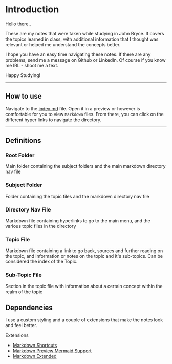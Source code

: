 # Introduction

Hello there..

These are my notes that were taken while studying in John Bryce. It covers the topics learned in class, with additional information that I thought was relevant or helped me understand the concepts better.

I hope you have an easy time navigating these notes. If there are any problems, send me a message on Github or LinkedIn. Of course if you know me IRL - shoot me a text.

Happy Studying!

---

## How to use

Navigate to the [index.md](./Index/index.md) file. Open it in a preview or however is comfortable for you to view `Markdown` files. From there, you can click on the different hyper links to navigate the directory.

---

## Definitions

### Root Folder

Main folder containing the subject folders and the main markdown directory nav file

### Subject Folder

Folder containing the topic files and the markdown directory nav file

### Directory Nav File

Markdown file containing hyperlinks to go to the main menu, and the various topic files in the directory

### Topic File

Markdown file containing a link to go back, sources and further reading on the topic, and information or notes on the topic and it's sub-topics. Can be considered the index of the Topic.

### Sub-Topic File

Section in the topic file with information about a certain concept within the realm of the topic

## Dependencies

I use a custom styling and a couple of extensions that make the notes look and feel better.
<!-- Will update in future update -->
<!-- Workspace Settings

* [settings.json](.vscode\settings.json) -->

Extensions

* [Markdown Shortcuts](https://marketplace.visualstudio.com/items?itemName=mdickin.markdown-shortcuts)
* [Markdown Preview Mermaid Support](https://marketplace.visualstudio.com/items?itemName=bierner.markdown-mermaid)
* [Markdown Extended](https://marketplace.visualstudio.com/items?itemName=jebbs.markdown-extended)
